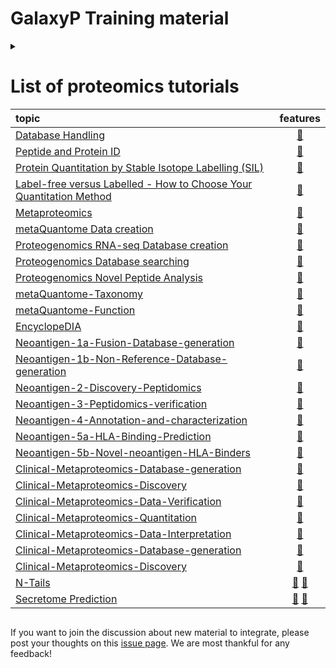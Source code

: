 GalaxyP Training material
=================
<details>
<summary>
 
# List of proteomics tutorials

topic | features
:-- | :--:
[Database Handling](tutorials/database-handling/tutorial.md) | [:book:](tutorials/database-handling/tutorial.md)
[Peptide and Protein ID](tutorials/protein-id-sg-ps/tutorial.md) | [:book:](tutorials/protein-id-sg-ps/tutorial.md)
[Protein Quantitation by Stable Isotope Labelling (SIL)](tutorials/protein-quant-sil/tutorial.md) | [:book:](tutorials/protein-quant-sil/tutorial.md)
[Label-free versus Labelled - How to Choose Your Quantitation Method](tutorials/labelfree-vs-labelled/tutorial.md)| [:book:](tutorials/labelfree-vs-labelled/tutorial.md)
[Metaproteomics](tutorials/metaproteomics/tutorial.md)| [:book:](tutorials/metaproteomics/tutorial.md)
[metaQuantome Data creation](tutorials/metaquantome-data-creation/tutorial.md)| [:book:](tutorials/metaquantome-data-creation/tutorial.md)
[Proteogenomics RNA-seq Database creation](tutorials/proteogenomics-dbcreation/tutorial.md)| [:book:](tutorials/proteogenomics-dbcreation/tutorial.md)
[Proteogenomics Database searching](tutorials/proteogenomics-dbsearch/tutorial.md)| [:book:](tutorials/proteogenomics-dbsearch/tutorial.md)
[Proteogenomics Novel Peptide Analysis](tutorials/proteogenomics-novel-peptide-analysis/tutorial.md)| [:book:](tutorials/proteogenomics-novel-peptide-analysis/tutorial.md)
[metaQuantome-Taxonomy](tutorials/metaquantome-taxonomy/tutorial.md) | [:book:](tutorials/metaquantome-taxonomy/tutorial.md)
[metaQuantome-Function](tutorials/metaquantome-function/tutorial.md) | [:book:](tutorials/metaquantome-function/tutorial.md)
[EncyclopeDIA](tutorials/encyclopedia/tutorial.md) | [:book:](tutorials/encyclopedia/tutorial.md)
[Neoantigen-1a-Fusion-Database-generation](tutorials/neoantigen-1a-fusion-database-generation/tutorial.md) | [:book:](tutorials/neoantigen-1a-fusion-database-generation/tutorial.md)
[Neoantigen-1b-Non-Reference-Database-generation](tutorials/neoantigen-1b-non-reference-database-generation/tutorial.md) | [:book:](tutorials/neoantigen-1b-non-reference-database-generation/tutorial.md)
[Neoantigen-2-Discovery-Peptidomics](tutorials/neoantigen-2-fragpipe-discovery/tutorial.md) | [:book:](tutorials/neoantigen-2-fragpipe-discovery/tutorial.md)
[Neoantigen-3-Peptidomics-verification](tutorials/neoantigen-3-peptide-verification/tutorial.md) | [:book:](tutorials/neoantigen-3-peptide-verification/tutorial.md)
[Neoantigen-4-Annotation-and-characterization](tutorials/neoantigen-4-variant-annotation/tutorial.md) | [:book:](tutorials/neoantigen-4-variant-annotation/tutorial.md)
[Neoantigen-5a-HLA-Binding-Prediction](tutorials/neoantigen-5a-predicting-hla-binding/tutorial.md) | [:book:](tutorials/neoantigen-5a-predicting-hla-binding/tutorial.md)
[Neoantigen-5b-Novel-neoantigen-HLA-Binders](tutorials/neoantigen-5b-hla-binding-novel-peptides/tutorial.md) | [:book:](tutorials/neoantigen-5b-hla-binding-novel-peptides/tutorial.md)
[Clinical-Metaproteomics-Database-generation](tutorials/clinical-mp-1-database-generation/tutorial.md) | [:book:](tutorials/clinical-mp-1-database-generation/tutorial.md)
[Clinical-Metaproteomics-Discovery](tutorials/clinical-mp-2-discovery/tutorial.md) | [:book:](tutorials/clinical-mp-2-discovery/tutorial.md)
[Clinical-Metaproteomics-Data-Verification](tutorials/clinical-mp-3-verification/tutorial.md) | [:book:](tutorials/clinical-mp-3-verification/tutorial.md)
[Clinical-Metaproteomics-Quantitation](tutorials/clinical-mp-4-quantitation/tutorial.md) | [:book:](tutorials/clinical-mp-4-quantitation/tutorial.md)
[Clinical-Metaproteomics-Data-Interpretation](tutorials/clinical-mp-5-data-interpretation/tutorial.md) | [:book:](tutorials/clinical-mp-5-data-interpretation/tutorial.md)
[Clinical-Metaproteomics-Database-generation](tutorials/clinical-mp-1-database-generation/tutorial.md) | [:book:](tutorials/clinical-mp-1-database-generation/tutorial.md)
[Clinical-Metaproteomics-Discovery](tutorials/clinical-mp-2-discovery/tutorial.md) | [:book:](tutorials/clinical-mp-2-discovery/tutorial.md)
[N-Tails](./tutorials/ntails/workflows/) | [:page_facing_up:](https://github.com/galaxyproject/training-material/tree/master/topics/proteomics/tutorials/ntails/workflows) [:book:](https://github.com/galaxyproject/training-material/tree/master/topics/proteomics/tutorials/ntails/workflows)
[Secretome Prediction](https://github.com/galaxyproject/training-material/tree/master/topics/proteomics/tutorials/secretome-prediction/workflows) | [:page_facing_up:](https://github.com/galaxyproject/training-material/tree/master/topics/proteomics/tutorials/secretome-prediction/workflows) [:book:](https://github.com/galaxyproject/training-material/tree/master/topics/proteomics/tutorials/secretome-prediction/workflows)

</summary> 

The Galaxy community offers many different ways of training. The table above lists all available training features of a specific topic to give you a fast and comprehensive overview.

 - :whale: The training course and material is available as Docker container.
 - :movie_camera: The training course is available as video on our [vimeo page](https://vimeo.com/galaxyproject).
 - :eyes: The training course is available as [Galaxy tour](https://github.com/galaxyproject/galaxy-tours)
 - :page_facing_up: The training course and material is available as Galaxy page (:thumbsup: hands-on training).
 - :book: The training course and material is available as annotated text (:thumbsup: hands-on training).
 - :mortar_board: Slides as Introduction (:thumbsup: Slides)


## Workflows

The GalaxyP GTN project also offers a selection of published GalaxyP workflows. The presented workflows are adapted to specific
questions in proteomics,which are not answered in the more basic tutorials.
You are free to use and modify all workflows for your scientific question.

## Disclaimer
Thanks for your interest in the GTN GalaxyP training material project. We only recently started working on this
repository.We try to integrate more and more topics over time. Keep an eye out for new material from time to time.



</details>

If you want to join the discussion about new material to integrate, please post your thoughts on this [issue page](https://github.com/galaxyproject/training-material/issues/237). We are most thankful for any feedback!

